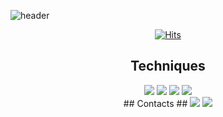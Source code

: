   ![header](https://capsule-render.vercel.app/api?type=Wave&animation=blink&color=auto&height=150&section=header&text=ReveurK%20development%20work&fontColor=000000&fontSize=35&Stroke%20)

<div align="center"> 
 
 [![Hits](https://hits.seeyoufarm.com/api/count/incr/badge.svg?url=https%3A%2F%2Fgithub.com%2Freveur96&count_bg=%232FCDFF&title_bg=%23000000&icon=ghostery.svg&icon_color=%23FFFFFF&title=hits&edge_flat=false)](https://hits.seeyoufarm.com) 
<br>
## Techniques ##
<img src="https://img.shields.io/badge/Html-E34F26?style=for-the-badg=flat-square&logo=Html5&logoColor=white"/>
<img src="https://img.shields.io/badge/Css-1572B6?style=for-the-badg=flat-square&logo=Css3&logoColor=white"/>
<img src="https://img.shields.io/badge/Javascript-F7DF1E?style=for-the-badg=flat-square&logo=Javascript&logoColor=white"/>
<img src="https://img.shields.io/badge/React-61DAFB?style=for-the-badg=flat-square&logo=React&logoColor=white"/>
<br>
## Contacts ##
<img src="https://img.shields.io/badge/GitHub-181717?style=for-the-badg=flat-square&logo=GitHub&logoColor=white"/>
<img src="https://img.shields.io/badge/Git-F05032?style=for-the-badg=flat-square&logo=Git&logoColor=white"/>
</div>
